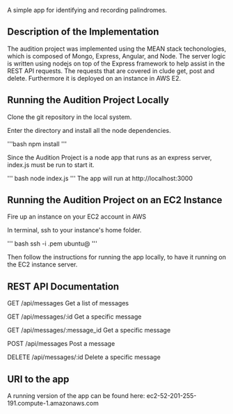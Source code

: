 A simple app for identifying and recording palindromes.


## Description of the Implementation

The audition project was implemented using the MEAN stack techonologies, which is composed of Mongo, Express, Angular, and Node.
The server logic is written using nodejs on top of the Express framework to help assist in the REST API requests.
The requests that are covered in clude get, post and delete. 
Furthermore it is deployed on an instance in AWS E2. 


## Running the Audition Project Locally

Clone the git repository in the local system.

Enter the directory and install all the node dependencies.

'''bash
npm install
'''

Since the Audition Project is a node app that runs as an express server, index.js must be run to start it.

''' bash
node index.js
'''
The app will run at http://localhost:3000


## Running the Audition Project on an EC2 Instance

Fire up an instance on your EC2 account in AWS

In terminal, ssh to your instance's home folder.

''' bash
ssh -i <instance-name>.pem ubuntu@<instance-ip-address>
'''

Then follow the instructions for running the app locally, to have it running on the EC2 instance server.


## REST API Documentation

GET         /api/messages                   Get a list of messages

GET         /api/messages/:id               Get a specific message

GET         /api/messages/:message_id       Get a specific message

POST        /api/messages                   Post a message

DELETE      /api/messages/:id               Delete a specific message


## URI to the app

A running version of the app can be found here: ec2-52-201-255-191.compute-1.amazonaws.com

